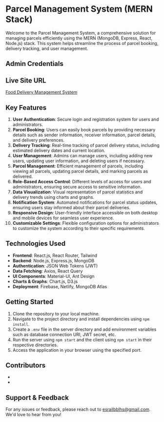 # Parcel Management System (MERN Stack)

Welcome to the Parcel Management System, a comprehensive solution for managing parcels efficiently using the MERN (MongoDB, Express, React, Node.js) stack. This system helps streamline the process of parcel booking, delivery tracking, and user management.

## Admin Credentials


## Live Site URL
[Food Delivery Management System](https://food-delivery-f138b.web.app)

## Key Features
1. **User Authentication**: Secure login and registration system for users and administrators.
2. **Parcel Booking**: Users can easily book parcels by providing necessary details such as sender information, receiver information, parcel details, and delivery preferences.
3. **Delivery Tracking**: Real-time tracking of parcel delivery status, including estimated delivery dates and current location.
4. **User Management**: Admins can manage users, including adding new users, updating user information, and deleting users if necessary.
5. **Parcel Management**: Efficient management of parcels, including viewing all parcels, updating parcel details, and marking parcels as delivered.
6. **Role-Based Access Control**: Different levels of access for users and administrators, ensuring secure access to sensitive information.
7. **Data Visualization**: Visual representation of parcel statistics and delivery trends using charts and graphs.
8. **Notification System**: Automated notifications for parcel status updates, ensuring users stay informed about their parcel deliveries.
9. **Responsive Design**: User-friendly interface accessible on both desktop and mobile devices for seamless user experience.
10. **Customizable Settings**: Flexible configuration options for administrators to customize the system according to their specific requirements.

## Technologies Used
- **Frontend**: React.js, React Router, Tailwind
- **Backend**: Node.js, Express.js, MongoDB
- **Authentication**: JSON Web Tokens (JWT)
- **Data Fetching**: Axios, React Query
- **UI Components**: Material-UI, Ant Design
- **Charts & Graphs**: Chart.js, D3.js
- **Deployment**: Firebase, Netlify, MongoDB Atlas

## Getting Started
1. Clone the repository to your local machine.
2. Navigate to the project directory and install dependencies using `npm install`.
3. Create a `.env` file in the server directory and add environment variables such as database connection URI, JWT secret, etc.
4. Run the server using `npm start` and the client using `npm start` in their respective directories.
5. Access the application in your browser using the specified port.

## Contributors
- 
- 

## Support & Feedback
For any issues or feedback, please reach out to [esrailbblhs@gmail.com](mailto:esrailbblhs@gmail.com). We'd love to hear from you!


